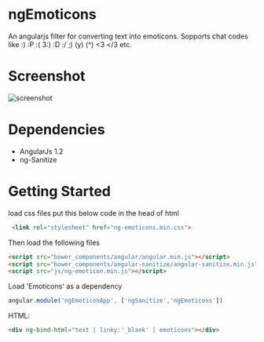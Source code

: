 ngEmoticons
===========

An angularjs filter for converting text into emoticons.
Sopports chat codes like :) :P :( 3:) :D :/ ;)  (y) (^) <3 </3 etc.

Screenshot
==========
![screenshot](https://raw.github.com/ritz078/ngEmoticons/master/demo/screen.png)

Dependencies
============
+ AngularJs 1.2
+ ng-Sanitize

Getting Started
===============

load css files
put this below code in the head of html
```html
 <link rel="stylesheet" href="ng-emoticons.min.css">
```

 Then load the following files
```html
<script src="bower_components/angular/angular.min.js"></script>
<script src="bower_components/angular-sanitize/angular-sanitize.min.js"></script>
<script src="js/ng-emoticon.min.js"></script>
```

Load 'Emoticons' as a dependency
```javascript
angular.module('ngEmoticonApp', ['ngSanitize','ngEmoticons'])
```

HTML:
```html
<div ng-bind-html="text | linky:'_blank' | emoticons"></div>
```
